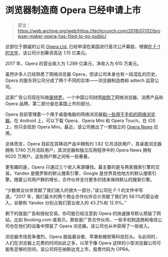 # 浏览器制造商 Opera 已经申请上市

> 原文：<https://web.archive.org/web/https://techcrunch.com/2018/07/02/browser-maker-opera-has-filed-to-go-public/>

总部位于挪威的公司 [Opera Ltd.](https://web.archive.org/web/20230315095332/https://www.opera.com/about) 已经申请在美国进行首次公开募股，根据[在 F-1 的文件](https://web.archive.org/web/20230315095332/https://www.sec.gov/Archives/edgar/data/1737450/000114420418036749/tv496863-f1.htm)，该公司计划筹资高达 1.15 亿美元。

2017 年，Opera 的营业收入为 1.289 亿美元，净收入为 610 万美元。

虽然许多人已经熟悉了网络浏览器 Opera，但该公司本身也有一段混乱的历史。Opera 的股东将公司分成了两个不同的实体——浏览器制造商和 adtech 运营公司。

这家广告公司现在叫做[奥特罗](https://web.archive.org/web/20230315095332/https://en.wikipedia.org/wiki/Otello_Corporation)。一个中国公司财团[收购了](https://web.archive.org/web/20230315095332/https://techcrunch.com/2016/05/25/operas-shareholders-greenlight-1-2b-sale-to-chinese-consortium/)网络浏览器、消费产品和 Opera 品牌。第二部分是在美国上市的部分。

Opera 目前管理着一个用于桌面电脑的网络浏览器[和一些用于手机的网络浏览器](https://web.archive.org/web/20230315095332/https://www.opera.com/computer)。在 Android 上，可以下载 Opera、Opera Mini 和 Opera Touch。在 iOS 上，你只会找到 Opera Mini。最近，该公司推出了一款独立的 [Opera News](https://web.archive.org/web/20230315095332/https://play.google.com/store/apps/details?id=com.opera.app.news&hl=en) 应用。

总体而言，Opera 目前在其移动产品中拥有约 1.82 亿月活跃用户，其桌面浏览器拥有 5740 万月活跃用户，其浏览器和独立应用程序中的 Opera News 拥有 9020 万用户。这些用户群之间有一些重叠。

更有趣的是，Opera 只通过三个收入来源赚钱。最主要的是与两家搜索引擎的交易。Yandex 是俄罗斯的默认搜索引擎，Google 是世界其他地方的默认搜索引擎。随着公司用户群的增长，合作伙伴支付更多的钱来保持默认的搜索引擎。

“少数商业伙伴贡献了我们收入的很大一部分，”该公司在 F-1 的文件中写道。“2017 年，我们最大的两个商业合作伙伴合计贡献了我们约 56.1%的营业收入，谷歌和 Yandex 分别占我们营业收入的 43.2%和 12.9%。”

剩下的就是广告和授权交易。你可能已经注意到 Opera 的快速拨号默认预装了网站，比如 Booking.com 或易贝。那些是广告合作伙伴。一些手机制造商和电信公司也在他们的设备中预装了 Opera 浏览器。该公司也从中获得了一些收入。

浏览器市场竞争激烈，Opera 面临着谷歌、苹果和微软等科技巨头。与此同时，人们在浏览器上花费的时间如此之多，以至于像 Opera 这样的小型浏览器公司可能有足够的空间。该公司将在纳斯达克上市，股票代码为 OPRA。